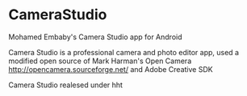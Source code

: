 # CameraStudio
Mohamed Embaby's Camera Studio app for Android

Camera Studio is a professional camera and photo editor app, used a modified open source of Mark Harman's Open Camera http://opencamera.sourceforge.net/ and Adobe Creative SDK

Camera Studio realesed under hht
